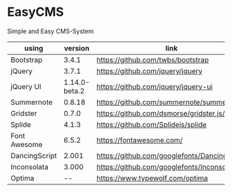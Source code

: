 # EasyCMS
Simple and Easy CMS-System

| using | version | link |
| --- | --- | --- |
| Bootstrap | 3.4.1 | https://github.com/twbs/bootstrap |
| jQuery | 3.7.1 | https://github.com/jquery/jquery |
| jQuery UI | 1.14.0-beta.2 | https://github.com/jquery/jquery-ui |
| Summernote | 0.8.18 | https://github.com/summernote/summernote/ |
| Gridster | 0.7.0 | https://github.com/dsmorse/gridster.js/ |
| Splide | 4.1.3 | https://github.com/Splidejs/splide |
| Font Awesome | 6.5.2 | https://fontawesome.com/ |
| DancingScript | 2.001 | https://github.com/googlefonts/DancingScript |
| Inconsolata | 3.000 | https://github.com/googlefonts/Inconsolata |
| Optima | -- | https://www.typewolf.com/optima |
